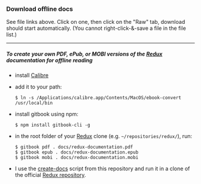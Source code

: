### Download offline docs
See file links above. Click on one, then click on the "Raw" tab, download should start automatically.
(You cannot right-click-&-save a file in the file list.)

---

##### To create your own PDF, ePub, or MOBI versions of the [Redux](https://github.com/rackt/redux) documentation for offline reading
+ install [Calibre](http://calibre-ebook.com/)
+ add it to your path:

    ```
    $ ln -s /Applications/calibre.app/Contents/MacOS/ebook-convert /usr/local/bin
    ```
+ install gitbook using npm:

  ```
  $ npm install gitbook-cli -g
  ```

+ in the root folder of your [Redux](https://github.com/rackt/redux) clone (e.g. `~/repositories/redux/`), run:

    ```
    $ gitbook pdf . docs/redux-documentation.pdf
    $ gitbook epub . docs/redux-documentation.epub
    $ gitbook mobi . docs/redux-documentation.mobi
    ```

+ I use the [create-docs](https://github.com/paulkogel/redux-offline-docs/blob/master/create-docs) script from this repository and run it in a clone of the official [Redux repository](https://github.com/rackt/redux).
